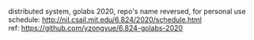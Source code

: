 distributed system, golabs 2020, repo's name reversed, for personal use<br>
schedule: http://nil.csail.mit.edu/6.824/2020/schedule.html<br>
ref: https://github.com/yzongyue/6.824-golabs-2020
